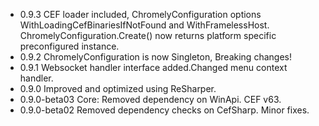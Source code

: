 
* 0.9.3 CEF loader included, ChromelyConfiguration options WithLoadingCefBinariesIfNotFound and WithFramelessHost. 
		ChromelyConfiguration.Create() now returns platform specific preconfigured instance.
* 0.9.2 ChromelyConfiguration is now Singleton, Breaking changes!
* 0.9.1 Websocket handler interface added.Changed menu context handler.
* 0.9.0 Improved and optimized using ReSharper.
* 0.9.0-beta03  Core: Removed dependency on WinApi. CEF v63.
* 0.9.0-beta02  Removed dependency checks on CefSharp. Minor fixes.
